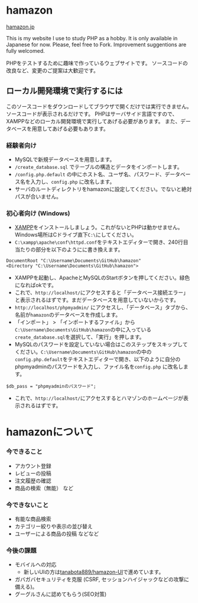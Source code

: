 # hamazon

[hamazon.jp](http:hamazon.jp)

This is my website I use to study PHP as a hobby.
It is only available in Japanese for now.
Please, feel free to  Fork.
Improvement suggentions are fully welcomed.

PHPをテストするために趣味で作っているウェブサイトです。
ソースコードの改良など、変更のご提案は大歓迎です。

## ローカル開発環境で実行するには

このソースコードをダウンロードしてブラウザで開くだけでは実行できません。
ソースコードが表示されるだけです。
PHPはサーバサイド言語ですので、XAMPPなどのローカル開発環境で実行してあげる必要があります。
また、データベースを用意してあげる必要もあります。

### 経験者向け
* MySQLで新規データベースを用意します。
* `/create_database.sql` でテーブルの構造とデータをインポートします。
* `/config.php.default` の中にホスト名、ユーザ名、パスワード、データベース名を入力し、`config.php` に改名します。
* サーバのルートディレクトリをhamazonに設定してください。でないと絶対パスが合いません。

### 初心者向け (Windows)
* [XAMPP](https://www.apachefriends.org/jp/index.html)をインストールしましょう。これがないとPHPは動かせません。Windows場所はCドライブ直下`C:\`にしてください。
* `C:\xampp\apache\conf\httpd.conf`をテキストエディターで開き、240行目当たりの部分を以下のようにに書き換えます。
```
DocumentRoot "C:\Username\Documents\GitHub\hamazon"
<Directory "C:\Username\Documents\GitHub\hamazon">
```
* XAMPPを起動し、ApacheとMySQLのStartボタンを押してください。緑色になればokです。
* これで、`http://localhost/`にアクセスすると「データベース接続エラー」と表示されるはずです。まだデータベースを用意していないからです。
* `http://localhost/phpmyadmin/` にアクセスし、「データベース」タブから、名前が`hamazon`のデータベースを作成します。
* 「インポート」 > 「インポートするファイル」から`C:\Username\Documents\GitHub\hamazon`の中に入っている`create_database.sql`を選択して、「実行」を押します。
* MySQLのパスワードを設定していない場合はこのステップをスキップしてください。`C:\Username\Documents\GitHub\hamazon`の中の`config.php.default`をテキストエディターで開き、以下のように自分のphpmyadminのパスワードを入力し、ファイル名を`config.php` に改名します。
```
$db_pass = "phpmyadminのパスワード";
```
* これで、`http://localhost/`にアクセスするとハマゾンのホームページが表示されるはずです。

# hamazonについて

### 今できること

* アカウント登録
* レビューの投稿
* 注文履歴の確認
* 商品の検索（無能）
など

### 今できないこと

* 有能な商品検索
* カテゴリー絞りや表示の並び替え
* ユーザーによる商品の投稿
などなど

### 今後の課題

* モバイルへの対応
  * 新しいUIの方は[tanabota889/hamazon-UI](https://github.com/tanabota889/hamazon-UI)で進めています。
* ガバガバセキュリティを克服 (CSRF, セッションハイジャックなどの攻撃に備える)。
* グーグルさんに認めてもらう(SEO対策)


